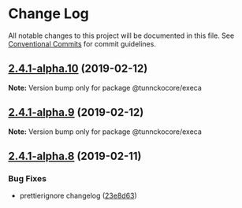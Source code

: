 # Change Log

All notable changes to this project will be documented in this file.
See [Conventional Commits](https://conventionalcommits.org) for commit guidelines.

## [2.4.1-alpha.10](https://github.com/tunnckoCore/hq/compare/@tunnckocore/execa@2.4.1-alpha.9...@tunnckocore/execa@2.4.1-alpha.10) (2019-02-12)

**Note:** Version bump only for package @tunnckocore/execa





## [2.4.1-alpha.9](https://github.com/tunnckoCore/hq/compare/@tunnckocore/execa@2.4.1-alpha.8...@tunnckocore/execa@2.4.1-alpha.9) (2019-02-12)

**Note:** Version bump only for package @tunnckocore/execa





## [2.4.1-alpha.8](https://github.com/tunnckoCore/hq/compare/@tunnckocore/execa@2.4.1-alpha.7...@tunnckocore/execa@2.4.1-alpha.8) (2019-02-11)


### Bug Fixes

* prettierignore changelog ([23e8d63](https://github.com/tunnckoCore/hq/commit/23e8d63))
